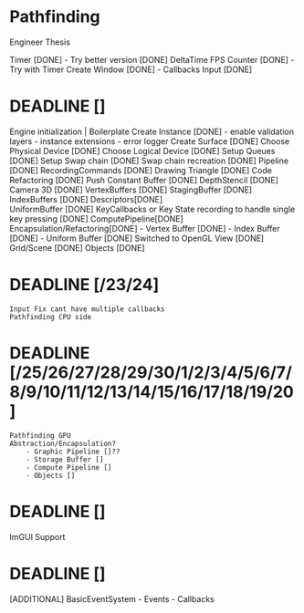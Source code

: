 # Pathfinding
Engineer Thesis


Timer [DONE]
    - Try better version [DONE]
DeltaTime 
FPS Counter [DONE]
    - Try with Timer
Create Window [DONE]
    - Callbacks
Input [DONE]

# DEADLINE []
Engine initialization | Boilerplate
    Create Instance [DONE]
     -  enable validation layers
     -  instance extensions
     -  error logger 
    Create Surface [DONE]
    Choose Physical Device [DONE]
    Choose Logical Device [DONE] 
    Setup Queues [DONE] 
    Setup Swap chain [DONE] 
    Swap chain recreation [DONE]
    Pipeline [DONE]
    RecordingCommands [DONE]
    Drawing Triangle [DONE]
    Code Refactoring [DONE]
    Push Constant Buffer [DONE]
    DepthStencil [DONE]
    Camera 3D [DONE] 
    VertexBuffers [DONE] 
    StagingBuffer [DONE] 
    IndexBuffers [DONE] 
    Descriptors[DONE]     
    UniformBuffer [DONE] 
    KeyCallbacks or Key State recording to handle single key pressing [DONE]
    ComputePipeline[DONE]
    Encapsulation/Refactoring[DONE]
        - Vertex Buffer [DONE] 
        - Index Buffer [DONE] 
        - Uniform Buffer [DONE] 
    Switched to OpenGL View [DONE]
    Grid/Scene [DONE]
    Objects [DONE]

# DEADLINE [/23/24]
    Input Fix cant have multiple callbacks
    Pathfinding CPU side

# DEADLINE [/25/26/27/28/29/30/1/2/3/4/5/6/7/8/9/10/11/12/13/14/15/16/17/18/19/20]
    Pathfinding GPU
    Abstraction/Encapsulation?
        - Graphic Pipeline []??
        - Storage Buffer []
        - Compute Pipeline []     
        - Objects []

# DEADLINE []
ImGUI Support


# DEADLINE []
[ADDITIONAL] BasicEventSystem
    - Events
    - Callbacks


